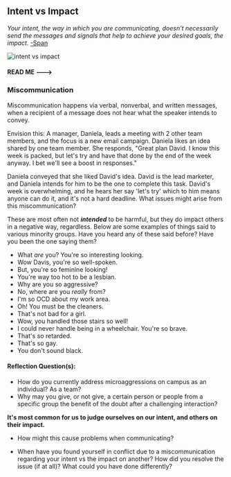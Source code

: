 ## Intent vs Impact

*Your intent, the way in which you are communicating, doesn’t necessarily send the messages and signals that help to achieve your desired goals, the impact.* [-Span ](https://smallbusiness.yahoo.com/advisor/intent-vs-impact-communicate-045122038.html)

![intent vs impact](https://pbs.twimg.com/media/CEu5At0UIAAJ2Ac.jpg)

#### READ ME --->

### Miscommunication
Miscommunication happens via verbal, nonverbal, and written messages, when a recipient of a message does not hear what the speaker intends to convey.

Envision this: A manager, Daniela, leads a meeting with 2 other team members, and the focus is a new email campaign. Daniela likes an idea shared by one team member. She responds, "Great plan David. I know this week is packed, but let's try and have that done by the end of the week anyway. I bet we'll see a boost in responses."

Daniela conveyed that she liked David's idea. David is the lead marketer, and Daniela intends for him to be the one to complete this task. David's week is overwhelming, and he hears her say 'let's try' which to him means anyone can do it, and it's not a hard deadline. What issues might arise from this miscommunication?

These are most often not _**intended**_ to be harmful, but they do impact others in a negative way, regardless. Below are some examples of things said to various minority groups. Have you heard any of these said before? Have you been the one saying them?  

* What _are_ you? You're so interesting looking.
* Wow Davis, you're so well-spoken.
* But, you're so feminine looking!
* You're way too hot to be a lesbian.
* Why are you so aggressive?
* No, where are you *really* from?
* I'm so OCD about my work area.
* Oh! You must be the cleaners.
* That's not bad for a girl.
* Wow, you handled those stairs so well!
* I could never handle being in a wheelchair. You're so brave.
* That's so retarded.
* That's so gay.
* You don't sound black.

#### Reflection Question(s):
* How do you currently address microaggressions on campus as an individual? As a team?
* Why may you give, or not give, a certain person or people from a specific group the benefit of the doubt after a challenging interaction?  

**It's most common for us to judge ourselves on our intent, and others on their impact.**  
* How might this cause problems when communicating?

* When have you found yourself in conflict due to a miscommunication regarding your intent vs the impact on another? How did you resolve the issue (if at all)? What could you have done differently?
